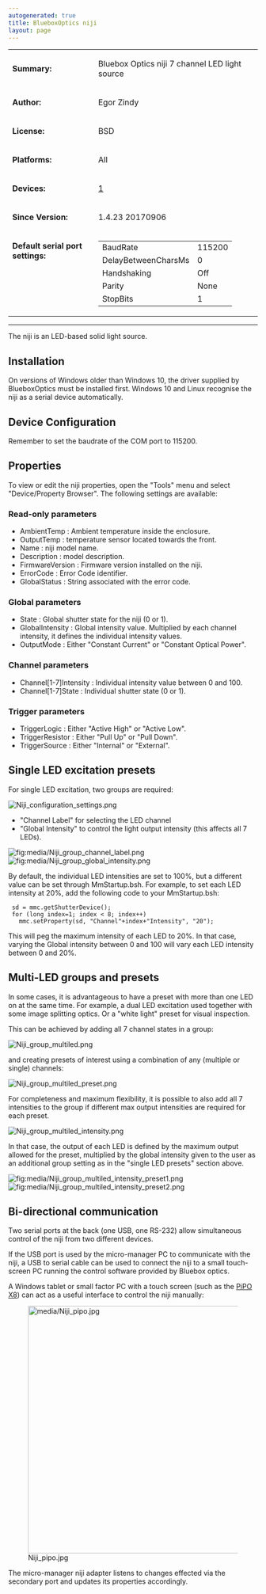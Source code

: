 ```yaml
---
autogenerated: true
title: BlueboxOptics niji
layout: page
---
```


<table>
<tr>
<td markdown="1">

**Summary:**

</td>
<td markdown="1">

Bluebox Optics niji 7 channel LED light source

</td>
</tr>
<tr>
<td markdown="1">

**Author:**

</td>
<td markdown="1">

Egor Zindy

</td>
</tr>
<tr>
<td markdown="1">

**License:**

</td>
<td markdown="1">

BSD

</td>
</tr>
<tr>
<td markdown="1">

**Platforms:**

</td>
<td markdown="1">

All

</td>
</tr>
<tr>
<td markdown="1">

**Devices:**

</td>
<td markdown="1">

[1](http://www.blueboxoptics.com/)

</td>
</tr>
<tr>
<td markdown="1">

**Since Version:**

</td>
<td markdown="1">

1.4.23 20170906

</td>
</tr>
<tr>
<td markdown="1" valign=top>

**Default serial port settings:**

</td>
<td markdown="1" valign=top>

|                     |        |
|---------------------|--------|
| BaudRate            | 115200 |
| DelayBetweenCharsMs | 0      |
| Handshaking         | Off    |
| Parity              | None   |
| StopBits            | 1      |

</td>
</tr>
</table>

------------------------------------------------------------------------

The niji is an LED-based solid light source.

## Installation

On versions of Windows older than Windows 10, the driver supplied by
BlueboxOptics must be installed first. Windows 10 and Linux recognise
the niji as a serial device automatically.

## Device Configuration

Remember to set the baudrate of the COM port to 115200.

## Properties

To view or edit the niji properties, open the "Tools" menu and select
"Device/Property Browser". The following settings are available:

### Read-only parameters

-   AmbientTemp : Ambient temperature inside the enclosure.
-   OutputTemp : temperature sensor located towards the front.
-   Name : niji model name.
-   Description : model description.
-   FirmwareVersion : Firmware version installed on the niji.
-   ErrorCode : Error Code identifier.
-   GlobalStatus : String associated with the error code.

### Global parameters

-   State : Global shutter state for the niji (0 or 1).
-   GlobalIntensity : Global intensity value. Multiplied by each channel
    intensity, it defines the individual intensity values.
-   OutputMode : Either "Constant Current" or "Constant Optical Power".

### Channel parameters

-   Channel\[1-7\]Intensity : Individual intensity value between 0
    and 100.
-   Channel\[1-7\]State : Individual shutter state (0 or 1).

### Trigger parameters

-   TriggerLogic : Either "Active High" or "Active Low".
-   TriggerResistor : Either "Pull Up" or "Pull Down".
-   TriggerSource : Either "Internal" or "External".

## Single LED excitation presets

For single LED excitation, two groups are required:

![](media/Niji_configuration_settings.png "Niji_configuration_settings.png")

-   "Channel Label" for selecting the LED channel
-   "Global Intensity" to control the light output intensity (this
    affects all 7 LEDs).

![](media/Niji_group_channel_label.png "fig:media/Niji_group_channel_label.png")
![](media/Niji_group_global_intensity.png "fig:media/Niji_group_global_intensity.png")

By default, the individual LED intensities are set to 100%, but a
different value can be set through MmStartup.bsh. For example, to set
each LED intensity at 20%, add the following code to your MmStartup.bsh:

```
 sd = mmc.getShutterDevice();
 for (long index=1; index < 8; index++)
   mmc.setProperty(sd, "Channel"+index+"Intensity", "20");
```

This will peg the maximum intensity of each LED to 20%. In that case,
varying the Global intensity between 0 and 100 will vary each LED
intensity between 0 and 20%.

## Multi-LED groups and presets

In some cases, it is advantageous to have a preset with more than one
LED on at the same time. For example, a dual LED excitation used
together with some image splitting optics. Or a "white light" preset for
visual inspection.

This can be achieved by adding all 7 channel states in a group:

![](media/Niji_group_multiled.png "Niji_group_multiled.png")

and creating presets of interest using a combination of any (multiple or
single) channels:

![](media/Niji_group_multiled_preset.png "Niji_group_multiled_preset.png")

For completeness and maximum flexibility, it is possible to also add all
7 intensities to the group if different max output intensities are
required for each preset.

![](media/Niji_group_multiled_intensity.png "Niji_group_multiled_intensity.png")

In that case, the output of each LED is defined by the maximum output
allowed for the preset, multiplied by the global intensity given to the
user as an additional group setting as in the "single LED presets"
section above.

![](media/Niji_group_multiled_intensity_preset1.png "fig:media/Niji_group_multiled_intensity_preset1.png")
![](media/Niji_group_multiled_intensity_preset2.png "fig:media/Niji_group_multiled_intensity_preset2.png")

## Bi-directional communication

Two serial ports at the back (one USB, one RS-232) allow simultaneous
control of the niji from two different devices.

If the USB port is used by the micro-manager PC to communicate with the
niji, a USB to serial cable can be used to connect the niji to a small
touch-screen PC running the control software provided by Bluebox optics.

A Windows tablet or small factor PC with a touch screen (such as the
[PiPO X8](https://www.startpage.com/do/dsearch?query=pipo+x8)) can act
as a useful interface to control the niji manually:

<figure>
<img src="media/Niji_pipo.jpg" title="media/Niji_pipo.jpg" width="500" alt="media/Niji_pipo.jpg" /><figcaption aria-hidden="true">Niji_pipo.jpg</figcaption>
</figure>

The micro-manager niji adapter listens to changes effected via the
secondary port and updates its properties accordingly.

